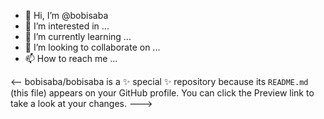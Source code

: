 - 👋 Hi, I’m @bobisaba
- 👀 I’m interested in ...
- 🌱 I’m currently learning ...
- 💞️ I’m looking to collaborate on ...
- 📫 How to reach me ...

<--
bobisaba/bobisaba is a ✨ special ✨ repository because its `README.md` (this file) appears on your GitHub profile.
You can click the Preview link to take a look at your changes.
--->

